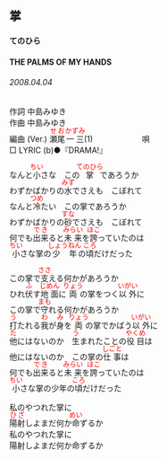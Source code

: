 <style type="text/css">
	ruby{
	    ruby-position: over;
	}
	ruby > rt{font-size: 12px;color:red;}
	p{font:16px;font-size: '楷体'}
</style>
## 掌
#### てのひら
#### THE PALMS OF MY HANDS
###### 2008.04.04


作詞     中島みゆき　　　　　   
作曲      中島みゆき  　　　   
編曲 (Ver.) <ruby><rb>瀬尾</rb><rp>(</rp><rt>せお</rt><rp>)</rp></ruby><ruby><rb>一三</rb><rp>(</rp><rt>かずみ</rt><rp>)</rp></ruby>(1)　　　　　　
唄           
□ LYRIC (b)●『DRAMA!』   
   
なんと<ruby><rb>小</rb><rp>(</rp><rt>ちい</rt><rp>)</rp></ruby>さな　この<ruby><rb>掌</rb><rp>(</rp><rt>てのひら</rt><rp>)</rp></ruby>であろうか   
わずかばかりの<ruby><rb>水</rb><rp>(</rp><rt>みず</rt><rp>)</rp></ruby>でさえも　こぼれて   
なんと<ruby><rb>冷</rb><rp>(</rp><rt>つめ</rt><rp>)</rp></ruby>たい　この掌であろうか   
わずかばかりの<ruby><rb>砂</rb><rp>(</rp><rt>すな</rt><rp>)</rp></ruby>でさえも　こぼれて   
何でも<ruby><rb>出来</rb><rp>(</rp><rt>でき</rt><rp>)</rp></ruby>ると<ruby><rb>未来</rb><rp>(</rp><rt>みらい</rt><rp>)</rp></ruby>を<ruby><rb>誇</rb><rp>(</rp><rt>ほこ</rt><rp>)</rp></ruby>っていたのは   
<ruby><rb>小</rb><rp>(</rp><rt>ちい</rt><rp>)</rp></ruby>さな掌の<ruby><rb>少年</rb><rp>(</rp><rt>しょうねん</rt><rp>)</rp></ruby>の<ruby><rb>頃</rb><rp>(</rp><rt>ころ</rt><rp>)</rp></ruby>だけだった   
   
この掌で<ruby><rb>支</rb><rp>(</rp><rt>ささ</rt><rp>)</rp></ruby>える何かがあろうか   
ひれ<ruby><rb>伏</rb><rp>(</rp><rt>ふ</rt><rp>)</rp></ruby>す<ruby><rb>地面</rb><rp>(</rp><rt>じめん</rt><rp>)</rp></ruby>に<ruby><rb>両</rb><rp>(</rp><rt>りょう</rt><rp>)</rp></ruby>の掌をつく<ruby><rb>以外</rb><rp>(</rp><rt>いがい</rt><rp>)</rp></ruby>に   
この掌で<ruby><rb>守</rb><rp>(</rp><rt>まも</rt><rp>)</rp></ruby>れる何かがあろうか   
<ruby><rb>打</rb><rp>(</rp><rt>う</rt><rp>)</rp></ruby>たれる<ruby><rb>我</rb><rp>(</rp><rt>わ</rt><rp>)</rp></ruby>が<ruby><rb>身</rb><rp>(</rp><rt>み</rt><rp>)</rp></ruby>を<ruby><rb>両</rb><rp>(</rp><rt>りょう</rt><rp>)</rp></ruby>の掌でかばう<ruby><rb>以外</rb><rp>(</rp><rt>いがい</rt><rp>)</rp></ruby>に   
<ruby><rb>他</rb><rp>(</rp><rt>た</rt><rp>)</rp></ruby>にはないのか　<ruby><rb>生</rb><rp>(</rp><rt>う</rt><rp>)</rp></ruby>まれたことの<ruby><rb>役目</rb><rp>(</rp><rt>やくめ</rt><rp>)</rp></ruby>は   
他にはないのか　この掌の<ruby><rb>仕事</rb><rp>(</rp><rt>しごと</rt><rp>)</rp></ruby>は   
何でも<ruby><rb>出来</rb><rp>(</rp><rt>でき</rt><rp>)</rp></ruby>ると<ruby><rb>未来</rb><rp>(</rp><rt>みらい</rt><rp>)</rp></ruby>を<ruby><rb>誇</rb><rp>(</rp><rt>ほこ</rt><rp>)</rp></ruby>っていたのは   
<ruby><rb>小</rb><rp>(</rp><rt>ちい</rt><rp>)</rp></ruby>さな掌の少年の<ruby><rb>頃</rb><rp>(</rp><rt>ころ</rt><rp>)</rp></ruby>だけだった   
   
私のやつれた掌に   
<ruby><rb>陽射</rb><rp>(</rp><rt>ひざ</rt><rp>)</rp></ruby>しよまだ何か<ruby><rb>命</rb><rp>(</rp><rt>めい</rt><rp>)</rp></ruby>ずるか   
私のやつれた掌に   
陽射しよまだ何か命ずるか   